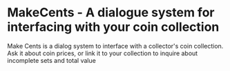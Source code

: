 # MakeCents - A dialogue system for interfacing with your coin collection
Make Cents is a dialog system to interface with a collector's coin collection. Ask it about coin prices, or link it to your collection to inquire about incomplete sets and total value
